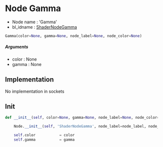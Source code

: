 # Node Gamma

- Node name : 'Gamma'
- bl_idname : [ShaderNodeGamma](https://docs.blender.org/api/current/bpy.types.ShaderNodeGamma.html)


``` python
Gamma(color=None, gamma=None, node_label=None, node_color=None)
```
##### Arguments

- color : None
- gamma : None

## Implementation

No implementation in sockets

## Init

``` python
def __init__(self, color=None, gamma=None, node_label=None, node_color=None):

    Node.__init__(self, 'ShaderNodeGamma', node_label=node_label, node_color=node_color)

    self.color           = color
    self.gamma           = gamma
```
